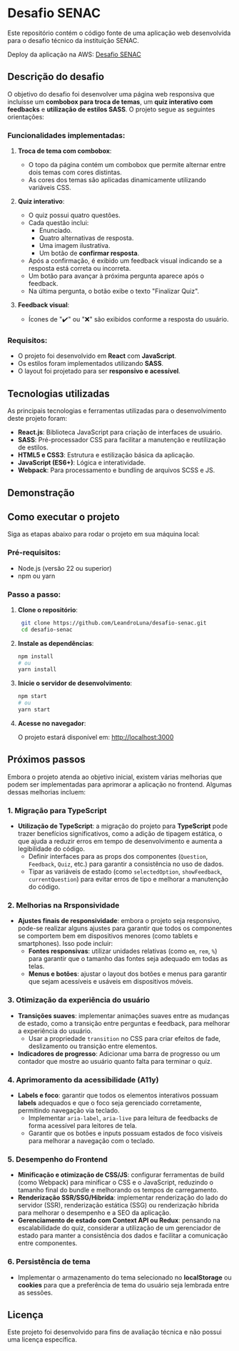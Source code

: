 # Desafio SENAC

Este repositório contém o código fonte de uma aplicação web desenvolvida para o desafio técnico da instituição SENAC.

Deploy da aplicação na AWS: [Desafio SENAC](https://main.d2jqtd5cirmb4e.amplifyapp.com/)

## Descrição do desafio

O objetivo do desafio foi desenvolver uma página web responsiva que incluísse um **combobox para troca de temas**, um **quiz interativo com feedbacks** e **utilização de estilos SASS**. O projeto segue as seguintes orientações:

### Funcionalidades implementadas:
1. **Troca de tema com combobox**:
   - O topo da página contém um combobox que permite alternar entre dois temas com cores distintas.
   - As cores dos temas são aplicadas dinamicamente utilizando variáveis CSS.

2. **Quiz interativo**:
   - O quiz possui quatro questões.
   - Cada questão inclui:
     - Enunciado.
     - Quatro alternativas de resposta.
     - Uma imagem ilustrativa.
     - Um botão de **confirmar resposta**.
   - Após a confirmação, é exibido um feedback visual indicando se a resposta está correta ou incorreta.
   - Um botão para avançar à próxima pergunta aparece após o feedback.
   - Na última pergunta, o botão exibe o texto "Finalizar Quiz".

3. **Feedback visual**:
   - Ícones de "✔️" ou "❌" são exibidos conforme a resposta do usuário.

### Requisitos:
- O projeto foi desenvolvido em **React** com **JavaScript**.
- Os estilos foram implementados utilizando **SASS**.
- O layout foi projetado para ser **responsivo e acessível**.

## Tecnologias utilizadas

As principais tecnologias e ferramentas utilizadas para o desenvolvimento deste projeto foram:

- **React.js**: Biblioteca JavaScript para criação de interfaces de usuário.
- **SASS**: Pré-processador CSS para facilitar a manutenção e reutilização de estilos.
- **HTML5 e CSS3**: Estrutura e estilização básica da aplicação.
- **JavaScript (ES6+)**: Lógica e interatividade.
- **Webpack**: Para processamento e bundling de arquivos SCSS e JS.

## Demonstração

<!-- Incluir capturas de tela que demonstrem a troca de temas, o quiz e o feedback interativo. -->

## Como executar o projeto

Siga as etapas abaixo para rodar o projeto em sua máquina local:

### Pré-requisitos:
- Node.js (versão 22 ou superior)
- npm ou yarn

### Passo a passo:

1. **Clone o repositório**:
   ```bash
    git clone https://github.com/LeandroLuna/desafio-senac.git
    cd desafio-senac
   ```

2. **Instale as dependências**:
   ```bash
   npm install
   # ou
   yarn install
   ```

3. **Inicie o servidor de desenvolvimento**:
   ```bash
   npm start
   # ou
   yarn start
   ```

4. **Acesse no navegador**:
   
   O projeto estará disponível em: [http://localhost:3000](http://localhost:3000)

## Próximos passos

Embora o projeto atenda ao objetivo inicial, existem várias melhorias que podem ser implementadas para aprimorar a aplicação no frontend. Algumas dessas melhorias incluem:

### 1. **Migração para TypeScript**
   - **Utilização de TypeScript**: a migração do projeto para **TypeScript** pode trazer benefícios significativos, como a adição de tipagem estática, o que ajuda a reduzir erros em tempo de desenvolvimento e aumenta a legibilidade do código.
     - Definir interfaces para as props dos componentes (`Question`, `Feedback`, `Quiz`, etc.) para garantir a consistência no uso de dados.
     - Tipar as variáveis de estado (como `selectedOption`, `showFeedback`, `currentQuestion`) para evitar erros de tipo e melhorar a manutenção do código.
   
### 2. **Melhorias na Rrsponsividade**
   - **Ajustes finais de responsividade**: embora o projeto seja responsivo, pode-se realizar alguns ajustes para garantir que todos os componentes se comportem bem em dispositivos menores (como tablets e smartphones). Isso pode incluir:
     - **Fontes responsivas**: utilizar unidades relativas (como `em`, `rem`, `%`) para garantir que o tamanho das fontes seja adequado em todas as telas.
     - **Menus e botões**: ajustar o layout dos botões e menus para garantir que sejam acessíveis e usáveis em dispositivos móveis.
   
### 3. **Otimização da experiência do usuário**
   - **Transições suaves**: implementar animações suaves entre as mudanças de estado, como a transição entre perguntas e feedback, para melhorar a experiência do usuário.
     - Usar a propriedade `transition` no CSS para criar efeitos de fade, deslizamento ou transição entre elementos.
   - **Indicadores de progresso**: Adicionar uma barra de progresso ou um contador que mostre ao usuário quanto falta para terminar o quiz.

### 4. **Aprimoramento da acessibilidade (A11y)**
   - **Labels e foco**: garantir que todos os elementos interativos possuam **labels** adequados e que o foco seja gerenciado corretamente, permitindo navegação via teclado.
     - Implementar `aria-label`, `aria-live` para leitura de feedbacks de forma acessível para leitores de tela.
     - Garantir que os botões e inputs possuam estados de foco visíveis para melhorar a navegação com o teclado.
   
### 5. **Desempenho do Frontend**
   - **Minificação e otimização de CSS/JS**: configurar ferramentas de build (como Webpack) para minificar o CSS e o JavaScript, reduzindo o tamanho final do bundle e melhorando os tempos de carregamento.
   - **Renderização SSR/SSG/Hibrída**: implementar renderização do lado do servidor (SSR), renderização estática (SSG) ou renderização híbrida para melhorar o desempenho e a SEO da aplicação.
   - **Gerenciamento de estado com Context API ou Redux**: pensando na escalabilidade do quiz, considerar a utilização de um gerenciador de estado para manter a consistência dos dados e facilitar a comunicação entre componentes.

### 6. **Persistência de tema**
   - Implementar o armazenamento do tema selecionado no **localStorage** ou **cookies** para que a preferência de tema do usuário seja lembrada entre as sessões.

## Licença

Este projeto foi desenvolvido para fins de avaliação técnica e não possui uma licença específica.
